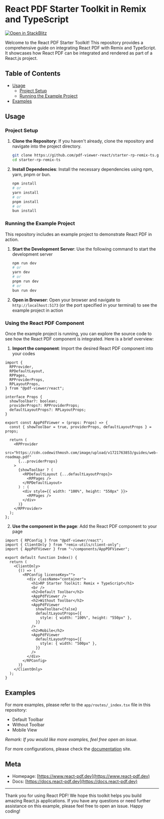 # React PDF Starter Toolkit in Remix and TypeScript

[![Open in StackBlitz](https://developer.stackblitz.com/img/open_in_stackblitz.svg)](https://stackblitz.com/github.com/pdf-viewer-react/starter-rp-remix-ts)

Welcome to the React PDF Starter Toolkit! This repository provides a comprehensive guide on integrating React PDF with Remix and TypeScript. It showcases how React PDF can be integrated and rendered as part of a React.js project.

## Table of Contents

- [Usage](#usage)
  - [Project Setup](#project-setup)
  - [Running the Example Project](#running-the-example-project)
- [Examples](#examples)

## Usage

### Project Setup

1. **Clone the Repository**: If you haven't already, clone the repository and navigate into the project directory.

   ```bash
   git clone https://github.com/pdf-viewer-react/starter-rp-remix-ts.git
   cd starter-rp-remix-ts
   ```

2. **Install Dependencies**: Install the necessary dependencies using npm, yarn, pnpm or bun.

   ```bash
   npm install
   # or
   yarn install
   # or
   pnpm install
   # or
   bun install
   ```

### Running the Example Project

This repository includes an example project to demonstrate React PDF in action.

1. **Start the Development Server**: Use the following command to start the development server

   ```bash
   npm run dev
   # or
   yarn dev
   # or
   pnpm run dev
   # or
   bun run dev
   ```

2. **Open in Browser**: Open your browser and navigate to `http://localhost:5173` (or the port specified in your terminal) to see the example project in action

### Using the React PDF Component

Once the example project is running, you can explore the source code to see how the React PDF component is integrated. Here is a brief overview:

1.  **Import the component**: Import the desired React PDF component into your codes

```tsx
import {
  RPProvider,
  RPDefaultLayout,
  RPPages,
  RPProviderProps,
  RPLayoutProps,
} from "@pdf-viewer/react";

interface Props {
  showToolbar?: boolean;
  providerProps?: RPProviderProps;
  defaultLayoutProps?: RPLayoutProps;
}

export const AppPdfViewer = (props: Props) => {
  const { showToolbar = true, providerProps, defaultLayoutProps } = props;

  return (
    <RPProvider
      src="https://cdn.codewithmosh.com/image/upload/v1721763853/guides/web-roadmap.pdf"
      {...providerProps}
    >
      {showToolbar ? (
        <RPDefaultLayout {...defaultLayoutProps}>
          <RPPages />
        </RPDefaultLayout>
      ) : (
        <div style={{ width: "100%", height: "550px" }}>
          <RPPages />
        </div>
      )}
    </RPProvider>
  );
};
```

2. **Use the component in the page**: Add the React PDF component to your page

```tsx
import { RPConfig } from "@pdf-viewer/react";
import { ClientOnly } from "remix-utils/client-only";
import { AppPdfViewer } from "~/components/AppPDFViewer";

export default function Index() {
  return (
    <ClientOnly>
      {() => (
        <RPConfig licenseKey="">
          <div className="container">
            <h1>RP Starter Toolkit: Remix + TypeScript</h1>
            <br />
            <h2>Default Toolbar</h2>
            <AppPdfViewer />
            <h2>Without Toolbar</h2>
            <AppPdfViewer
              showToolbar={false}
              defaultLayoutProps={{
                style: { width: "100%", height: "550px" },
              }}
            />
            <h2>Mobile</h2>
            <AppPdfViewer
              defaultLayoutProps={{
                style: { width: "500px" },
              }}
            />
          </div>
        </RPConfig>
      )}
    </ClientOnly>
  );
}
```

## Examples

For more examples, please refer to the `app/routes/_index.tsx` file in this repository:

- Default Toolbar
- Without Toolbar
- Mobile View

_Remark: If you would like more examples, feel free open an issue._

For more configurations, please check the [documentation](https://docs.react-pdf.dev) site.

## Meta

- Homepage: [https://www.react-pdf.dev](https://www.react-pdf.dev)
- Docs: [https://docs.react-pdf.dev](https://docs.react-pdf.dev)

---

Thank you for using React PDF! We hope this toolkit helps you build amazing React.js applications. If you have any questions or need further assistance on this example, please feel free to open an issue. Happy coding!
